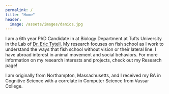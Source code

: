 ```yaml
---
permalink: /
title: "Home"
header:
  image: /assets/images/danios.jpg
---
```


I am a 6th year PhD Candidate in at Biology Department at Tufts University in the Lab of [Dr. Eric Tytell](https://as.tufts.edu/biology/people/faculty/eric-d-tytell). My research focuses on fish school as I work to understand the ways that fish school without vision or their lateral line. I have abroad interest in animal movement and social behaviors. For more information on my research interests and projects, check out my Research page!

I am originally from Northampton, Massachusetts, and I received my BA in Cognitive Science with a correlate in Computer Science from Vassar College.


